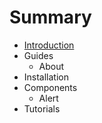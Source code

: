 # Summary

* [Introduction](README.md)
* Guides
   * About
* Installation
* Components
   * Alert
* Tutorials


